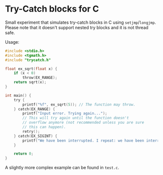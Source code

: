 # Try-Catch blocks for C

Small experiment that simulates try-catch blocks in C using `setjmp`/`longjmp`. Please note that it doesn't support nested try blocks and it is not thread safe.

Usage:

```c
#include <stdio.h>
#include <tgmath.h>
#include "trycatch.h"

float ex_sqrt(float x) {
    if (x < 0)
        throw(EX_RANGE);
    return sqrt(x);
}

int main() {
    try {
        printf("%f", ex_sqrt(5)); // The function may throw.
    } catch(EX_RANGE) {
        printf("Input error. Trying again...");
        // This will try again until the function doesn't
        // overflow anymore (not recommended unless you are sure
        // this can happen).
        retry();
    } catch(EX_SIGINT) {
        printf("We have been interrupted. I repeat: we have been interrupted.");
    }

    return 0;
}
```

A slightly more complex example can be found in `test.c`.
